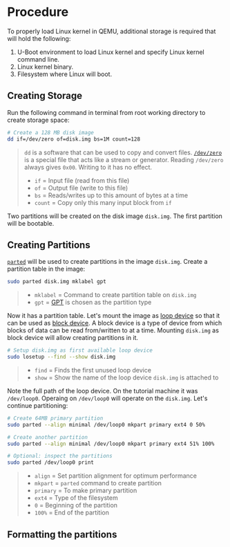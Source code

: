 # Procedure

To properly load Linux kernel in QEMU, additional storage is required that will hold the following:
1. U-Boot environment to load Linux kernel and specify Linux kernel command line.
2. Linux kernel binary.
3. Filesystem where Linux will boot.

## Creating Storage

Run the following command in terminal from root working directory to create storage space:
``` bash
# Create a 128 MB disk image
dd if=/dev/zero of=disk.img bs=1M count=128
```
> `dd` is a software that can be used to copy and convert files. [`/dev/zero`](https://unix.stackexchange.com/questions/63238/purpose-of-dev-zero) is a special file that acts like a stream or generator. Reading `/dev/zero` always gives `0x00`. Writing to it has no effect.
> - `if` = Input file (read from this file)
> - `of` = Output file (write to this file)
> - `bs` = Reads/writes up to this amount of bytes at a time
> - `count` = Copy only this many input block from `if`

Two partitions will be created on the disk image `disk.img`. The first partition will be bootable.

## Creating Partitions

[`parted`](https://linux.die.net/man/8/parted) will be used to create partitions in the image `disk.img`. Create a partition table in the image:
``` bash
sudo parted disk.img mklabel gpt
```
> - `mklabel` = Command to create partition table on `disk.img`
> - `gpt` = [GPT](https://en.wikipedia.org/wiki/GUID_Partition_Table) is chosen as the partition type

Now it has a partition table. Let's mount the image as [loop device](https://en.wikipedia.org/wiki/Loop_device) so that it can be used as [block device](https://en.wikipedia.org/wiki/Device_file#Block_devices). A block device is a type of device from which blocks of data can be read from/written to at a time. Mounting `disk.img` as block device will allow creating partitions in it.
``` bash
# Setup disk.img as first available loop device
sudo losetup --find --show disk.img
```
> - `find` = Finds the first unused loop device
> - `show` = Show the name of the loop device `disk.img` is attached to

Note the full path of the loop device. On the tutorial machine it was `/dev/loop0`. Operaing on `/dev/loop0` will operate on the `disk.img`. Let's continue partitioning:
``` bash
# Create 64MB primary partition
sudo parted --align minimal /dev/loop0 mkpart primary ext4 0 50%

# Create another partition
sudo parted --align minimal /dev/loop0 mkpart primary ext4 51% 100%

# Optional: inspect the partitions
sudo parted /dev/loop0 print
```
> - `align` = Set partition alignment for optimum performance
> - `mkpart` = `parted` command to create partition
> - `primary` = To make primary partition
> - `ext4` = Type of the filesystem
> - `0` = Beginning of the partition
> - `100%` = End of the partition

## Formatting the partitions

